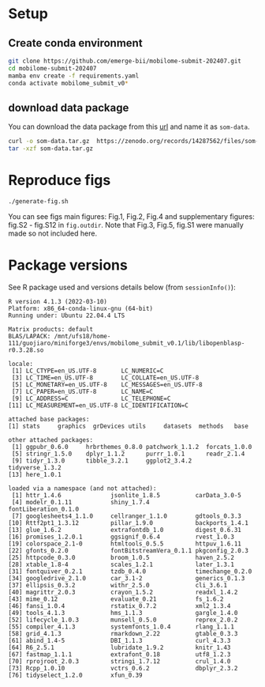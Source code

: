 # Setup

## Create conda environment

```bash
git clone https://github.com/emerge-bii/mobilome-submit-202407.git
cd mobilome-submit-202407
mamba env create -f requirements.yaml
conda activate mobilome_submit_v0*
```

## download data package

You can download the data package from this [url](https://zenodo.org/records/14287562) and
name it as `som-data`.
```bash
curl -o som-data.tar.gz  https://zenodo.org/records/14287562/files/som-data.tar.gz?download=1
tar -xzf som-data.tar.gz
```

# Reproduce figs

```bash
./generate-fig.sh
```

You can see figs main figures: Fig.1, Fig.2, Fig.4 and supplementary figures: fig.S2 - fig.S12 in `fig.outdir`. Note that Fig.3, Fig.5, fig.S1 were manually made so not included here.


# Package versions
See R package used and versions details below (from `sessionInfo()`):

```
R version 4.1.3 (2022-03-10)
Platform: x86_64-conda-linux-gnu (64-bit)
Running under: Ubuntu 22.04.4 LTS

Matrix products: default
BLAS/LAPACK: /mnt/ufs18/home-111/guojiaro/miniforge3/envs/mobilome_submit_v0.1/lib/libopenblasp-r0.3.28.so

locale:
 [1] LC_CTYPE=en_US.UTF-8       LC_NUMERIC=C
 [3] LC_TIME=en_US.UTF-8        LC_COLLATE=en_US.UTF-8
 [5] LC_MONETARY=en_US.UTF-8    LC_MESSAGES=en_US.UTF-8
 [7] LC_PAPER=en_US.UTF-8       LC_NAME=C
 [9] LC_ADDRESS=C               LC_TELEPHONE=C
[11] LC_MEASUREMENT=en_US.UTF-8 LC_IDENTIFICATION=C

attached base packages:
[1] stats     graphics  grDevices utils     datasets  methods   base

other attached packages:
 [1] ggpubr_0.6.0     hrbrthemes_0.8.0 patchwork_1.1.2  forcats_1.0.0
 [5] stringr_1.5.0    dplyr_1.1.2      purrr_1.0.1      readr_2.1.4
 [9] tidyr_1.3.0      tibble_3.2.1     ggplot2_3.4.2    tidyverse_1.3.2
[13] here_1.0.1

loaded via a namespace (and not attached):
 [1] httr_1.4.6              jsonlite_1.8.5          carData_3.0-5
 [4] modelr_0.1.11           shiny_1.7.4             fontLiberation_0.1.0
 [7] googlesheets4_1.1.0     cellranger_1.1.0        gdtools_0.3.3
[10] Rttf2pt1_1.3.12         pillar_1.9.0            backports_1.4.1
[13] glue_1.6.2              extrafontdb_1.0         digest_0.6.31
[16] promises_1.2.0.1        ggsignif_0.6.4          rvest_1.0.3
[19] colorspace_2.1-0        htmltools_0.5.5         httpuv_1.6.11
[22] gfonts_0.2.0            fontBitstreamVera_0.1.1 pkgconfig_2.0.3
[25] httpcode_0.3.0          broom_1.0.5             haven_2.5.2
[28] xtable_1.8-4            scales_1.2.1            later_1.3.1
[31] fontquiver_0.2.1        tzdb_0.4.0              timechange_0.2.0
[34] googledrive_2.1.0       car_3.1-2               generics_0.1.3
[37] ellipsis_0.3.2          withr_2.5.0             cli_3.6.1
[40] magrittr_2.0.3          crayon_1.5.2            readxl_1.4.2
[43] mime_0.12               evaluate_0.21           fs_1.6.2
[46] fansi_1.0.4             rstatix_0.7.2           xml2_1.3.4
[49] tools_4.1.3             hms_1.1.3               gargle_1.4.0
[52] lifecycle_1.0.3         munsell_0.5.0           reprex_2.0.2
[55] compiler_4.1.3          systemfonts_1.0.4       rlang_1.1.1
[58] grid_4.1.3              rmarkdown_2.22          gtable_0.3.3
[61] abind_1.4-5             DBI_1.1.3               curl_4.3.3
[64] R6_2.5.1                lubridate_1.9.2         knitr_1.43
[67] fastmap_1.1.1           extrafont_0.18          utf8_1.2.3
[70] rprojroot_2.0.3         stringi_1.7.12          crul_1.4.0
[73] Rcpp_1.0.10             vctrs_0.6.2             dbplyr_2.3.2
[76] tidyselect_1.2.0        xfun_0.39
```
